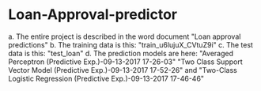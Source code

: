 # Loan-Approval-predictor
a. The entire project is described in the word document "Loan approval predictions"
b. The training data is this: "train_u6lujuX_CVtuZ9i"
c. The test data is this: "test_loan"
d. The prediction models are here:
"Averaged Perceptron (Predictive Exp.)-09-13-2017 17-26-03"
"Two Class Support Vector Model (Predictive Exp.)-09-13-2017 17-52-26" and
"Two-Class Logistic Regression (Predictive Exp.)-09-13-2017 17-46-46"
